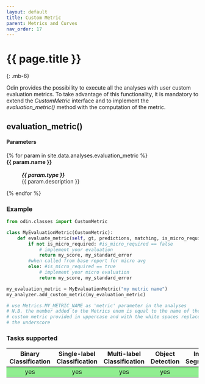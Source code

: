 ```yaml
---
layout: default
title: Custom Metric
parent: Metrics and Curves
nav_order: 17
---
```


# {{ page.title }}
{: .mb-6}

Odin provides the possibility to execute all the analyses with user custom evaluation metrics. To take advantage of this functionality, it is mandatory to extend the _CustomMetric_ interface and to implement the <i>evaluation_metric()</i> method with the computation of the metric.

## evaluation_metric()
#### Parameters
<dl>
  {% for param in site.data.analyses.evaluation_metric %}

  <dt><strong>{{ param.name }}</strong></dt>
  <dd><br><b><i>{{ param.type }}</i></b></dd><dd>{{ param.description }}</dd>

  {% endfor %}
</dl>


### Example
```py
from odin.classes import CustomMetric

class MyEvaluationMetric(CustomMetric):
    def evaluate_metric(self, gt, predictions, matching, is_micro_required=False):
        if not is_micro_required: #is_micro_required == false
            # implement your evaluation
            return my_score, my_standard_error
        #when called from base report for micro avg
        else: #is_micro_required == true
            # implement your micro evaluation
            return my_score, my_standard_error

my_evaluation_metric = MyEvaluationMetric("my metric name")
my_analyzer.add_custom_metric(my_evaluation_metric)

# use Metrics.MY_METRIC_NAME as 'metric' parameter in the analyses
# N.B. the member added to the Metrics enum is equal to the name of the
# custom metric provided in uppercase and with the white spaces replaced with
# the underscore
```

### Tasks supported
<table>
  <thead>
    <tr class="header">
      <th>Binary Classification</th>
      <th>Single-label Classification</th>
      <th>Multi-label Classification</th>
      <th>Object Detection</th>
      <th>Instance Segmentation</th>
    </tr>
  </thead>
  <tbody>
    <tr style="text-align:center;">
      <td style="background:lightgreen;">yes</td>
      <td style="background:lightgreen;">yes</td>
      <td style="background:lightgreen;">yes</td>
      <td style="background:lightgreen;">yes</td>
      <td style="background:lightgreen;">yes</td>
    </tr>
  </tbody>
</table>
